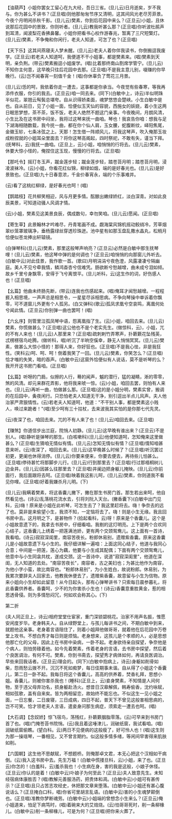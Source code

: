 <!-- { "loadSidebar": true } -->
【油葫芦】小姐你罢女工留心在九大经，吾日三省。(旦儿云)日月逝矣，岁不我与。你为甚么不讲书？(正旦唱)则他那匆匆节序又清明，这其间风光老尽芳菲景。今夜个月明闲杀秋千影。(旦儿云)樊素，你到后花园中来么？(正旦云)小姐，且休说那后花园中的景致，你则听者。(旦儿云)教我听甚么那？(正旦唱)你听波杜鹃声到耳清，闻波梨花香拂鼻馨。小姐你把看书心权作游春兆，暂离了三尺短檠灯。(旦儿云)樊素，不争俺和你闲行，老夫人知道，可怎了也？(正旦唱)

【天下乐】这其间燕寝夫人梦未醒。(旦儿云)老夫人着你伴我读书，你倒搬逗我废学。(正旦云)若老夫人知道呵，我便道不干小姐事，都是樊素来。(唱)樊素到天明，亲负荆。(带云)樊素搬逗小姐废学。(唱)比着那终南山割席学管宁。(旦儿云)不知你主何意，这早晚只往后花园中去那。(正旦唱)不是我主意儿别，啜赚的你早晚行。(云)岂不闻春宵一刻值千金！(唱)你休辜负了莺花三月景。

(旦儿云)恁的呵，我依着你走一遭去，这事都是你承当。今夜觉有些春寒，等我再添件衣服，你引的我去。(正旦云)咱一同去来。(同下)(白敏中上，诗云)半似明珠半似花，翠翘云髩鬓总堪夸。自从识得娇柔面，魂梦悠悠会楚峡。小生白敏中是也。自从前日，见了小姐一面，恰便似玉天仙的容貌，西施女的妖娆，着小生这两日眠思梦想，茶不茶，饭不饭，老夫人绝然不题这门亲事。今夜晚间，月朗风清，小生比及在这书房中闷坐，我将过这琴来抚一曲咱。琴也！我哀告你咱：想我与足下湖海相随数载，我今抚一曲，都在你个仙人肩，玉女腰，蛇腹断纹，峄阳焦尾，金徽玉轸，七条冰弦之上。天那！怎生借一阵顺风儿，将我这琴声，吹入俺那玉妆成粉捏就的小姐耳朵里面去？将你这琴高阁起，四时祭祀，不敢有失，谨当下拜。(抚琴科，云)我抚一曲咱。(正旦上，云)小姐，咱悄悄的行将去。(旦儿云)樊素，休要大惊小怪的，俺捏住这玉现，慢慢的行将去。(正旦唱)

【那吒令】摇玎冬玉声，蹴金莲步轻；蹴金莲步轻，踏苍苔月明；踏苍苔月明，浸凌波袜冷。(云)小姐，你看花红似锦，柳绿如烟，端的是好春光也。(旦儿云)是好景致也。(正旦唱)九十日春意浓，千金价春宵永，端的个乐事难并。

(云)看了这桃红柳绿，是好春光也呵！(唱)

【鹊踏枝】花共柳笑相迎，风与月更多情。酝酿出嫩绿娇红，淡白深青。对如此良辰美景，可知道动骚人风调才情。

(云)小姐，樊素见这美景良辰，偶成数句，幸勿笑咱。(旦儿云)愿闻。(正旦唱)

【寄生草】此景翰林才吟难尽，丹青笔画不成。觑海棠风锦机摇动鲛绡冷，芳草烟翠纱笼罩玻璃净，垂杨露绿丝穿透珍珠迸。池中星有如那玉盘乱撒水晶丸，松梢月恰便似苍龙捧出轩辕镜。

(白弹琴科)(旦儿云)樊素，那里这般琴声响亮？(正旦云)必然是白敏中那生抚琴哩！(旦儿云)樊素，他这琴中弹的是何调也？(正旦云)咱悄悄的向那窗儿外听去。(白敏中云)对此佳景，我作歌一首。(歌曰)月明涓涓兮夜色澄，风露凄凄兮隔幽庭。美人不见兮牵我情，鳞鸿杳杏兮信难凭。肠欲断兮愁越增，曲未成兮泪如倾。故乡千里兮身飘零，安得于飞兮离恨平。(旦儿听科，云)这生作的词，好伤感人也！(正旦唱)

【幺篇】他曲未终肠先断，(带云)连我也伤感起来。(唱)俺耳才闻愁越增。一程程捱入相思境，一声声总是相思令，一星星尽诉相思病。不争向琴操中单诉着你飘零，可不道窗儿外更有个人孤另。(白又弹科)(歌云)孤凤求凰兮空哀鸣，离凰何处兮闻此情。(正旦云)你别弹一曲也罢呵！(唱)

【六幺序】则管里泣孤凤琴中语，怨离凰指了生。(云)小姐，咱回去来。(旦儿云)樊素，你慌做甚么？(正旦唱)这公他也不是个老实先生。(做惊科，云)，小姐，兀的不有人来也！(旦儿云)人那里来？(正旦唱)疏刺剌竹弄寒声，扑簌簌花坠残英，忒楞楞宿鸟屹腾。(做听科，唱)听沉了半晌空傒幸，静无人悄悄冥冥。(旦儿云)樊素，做甚么大惊小怪的！那得人来，你好狂也。(正旦唱)不是我心怯，非是我狂性。(笑科云)呵、呵、呵！倒着我笑了一回。(旦儿云)樊素，你笑怎么？(正旦唱)恰才嗤的失笑，暗的吞声。(白敏中云)这窗外恰便似有人说话，莫不是听琴的么？我开开这书房门看咱。(正旦唱)

【幺篇】听呀的门扃，似擦的人行，蓦的闻声，魆的潜行，猛的凝睛，淅的零零，煞的风清。却元来群花弄影，他将我来唬一惊。(云)小姐，咱回去罢，则怕有人来也。(旦儿云)再听一曲，怕做甚么那。(正旦唱)这的是小姐分明，樊素实曾，搬调的在后园中，夤夜闲行。只恐怕老夫人知道无干净，别引逗出半点儿风声。夫人他治家严肃狠情性。(云)若老夫人知道呵，他道："不干别人事，都是樊素这小贱人，唤过来跪者！"(唱)至少呵有三十拄杖，去来波我其实怕的是你那七代先灵。

(云)夜深了也，咱回去来。兀的不有人来了也！(旦儿云)咱回去来。(正旦唱)

【赚煞】你道信步出兰庭，院悄人初静。(旦儿云)这早晚有谁出来？(正旦云)不是别人。(唱)静听是弹琴的那生。(白咳嗽科)(旦儿云)他便知道呵，怎知俺来这里做甚么？(正旦唱)生猜咱无情似有情。(旦儿云)怎知无情似有情？(正旦唱)情知咱甚意来听。(云)夜深了，咱回去来。(旦儿云)这早晚甚么时候了？(正旦唱)听沉罢过初更，更阑也休得消停。(旦儿云)你要来便来，你要去便去，再待些儿怕甚么。(正旦唱)停待甚忙将那脚步儿行。(旦儿云)行到那里去？(正旦唱)行过那梧桐树儿边金井。(旦儿云)因甚么往那里去？(正旦唱)井阑边把身躯儿掩映。(旦儿云)你前面行，我后面跟将去呵。(正旦唱)映着我这影儿呵，(旦儿云)樊素，你则道我不看见你哩。(正旦唱)好着我嫌杀月儿明。(下)

(旦儿云)我瞒着樊素，将这香囊儿撇下，撇在那生书房门首。那生若出来呵，他自然看见也。(诗云)乱落桃花流水去，引将刘阮入天台。(撇香囊下)(白敏中出门见科，云)嗨！原来是小姐在此听琴，可怎生去了？我这里赶将去。嗨！争奈去的远了也。莫非是来偷望小生，我须不知，一定恼将去了。嗨！则是小生无缘。我且回书房中去。这月明之下，是甚物件？(拾起看科，云)呀！原来是个香囊儿。这个是小姐故意遗下的，我拿去书房中，仔细看咱。我剔的这灯明亮。上下是两个合欢同心结子，这香囊儿上绣着一把莲满池娇，更有两个交颈鸳鸯儿。这上面有一首诗，我看咱。(诗云)寂寂深闺里，南容苦夜长。粉郎休易别，遗赠紫香囊。原来这香囊儿是小姐故意遗下与小生的。我仔细详解一遍咱：上面这同心结子，他道与我同心合意；中间是一把莲，莲心为藕，他要与小生成其配偶；下面有两个交颈鸳鸯儿，他意中与小生同衾共枕，遂成交颈。这一首诗中，说道"寂寂深闺里"，他道在深闺，无人知道的去处。"南容苦夜长"，南容者，古之美妇也；为甚比他作为南容，为他小字小蛮，故比南容也。"粉郎休易别"，为小生姓白，故说粉郎。休易别，为我累次要辞夫人回家去，他教我休便去了，遗赠紫香囊，故意留与小生为信物。原来小姐向小生却如此留意！从今日起头，那有心弹琴讲书？只索每日晨参暮礼，将此香囊供养者。香囊呵，少不的为你害杀小生也！(诗云)香囊意重胜黄金，惹的相思透骨侵。则为多情愁闷冗，何如欢会称其心。(下)


第二折

(夫人同正旦上，诗云)相府堂堂仕宦家，重门深锁碧桃花。治家不用声名振，惟愿安闲度岁华。老身韩夫人。自从绿野堂上，与孩儿每讲书之间，不期白敏中到来，就题他这亲事。老身着言语阻住了，则着小姐拜他做哥哥，就着他在后花园中万卷堂上攻书。不想白秀才每日则是烦恼。老身想来，这孩儿是个孝顺的人，必是思想他那亡化的父母，因此上在书房中染病，一卧不起。老身欲待亲自探望，争奈他是个病人，则怕劳碌着他。如今先着樊素，传着老身的言语，去书房中探望，然后着个良医调治，有何不可。樊素，你到书斋去，探望秀才病体如何，再请良医调治。早些来回我话者。(正旦云)理会的。(同下)(白敏中抱病上，诗云)身躯如削骨如柴，怨雨愁云拨不开。沉沉不死如痴梦，每日佳期事未谐。自从得了小姐这个香囊儿，第二日一卧不起。我每日将这个香囊儿，高高的供养着，焚香礼拜，思想小姐。香囊儿，则被你害杀我也！(睡科)(正旦上，云)妾身樊素，不知情是人间何物，至于违父母弃功名，损身躯赴汤火。想昔日汉皋解佩，韩寿偷香，沈约咏赋，相如弦歌，盖有自来矣。皆为两相留恋，故始终不能忘也。不似这生一见小姐之面，一日忘餐，二日废寝，三日成病，四日不起，普天下不曾见这般害相思病的，岂不可笑。恰才领老夫人言语，遣妾身问那生病症，须索走一遭去也呵。(唱)

【大石调】【念奴娇】惊飞宿鸟，荡残红，扑簌簌胭脂零落。(云)可早来到书房门首了也。(唱)门掩苍苔书院悄。(云)我且着这唾津儿，润破纸窗，我试看咱。(唱)润破纸窗偷瞧。(望白科。云)两日不见便病的这般瘦了，好可怜人也！(唱)这生则为那一操瑶琴，一番相见，又不曾言期约。似这般多情多绪，等闲间早害得来肌肤如削。

【六国朝】这生他不思献赋，不想题桥。则俺那卓文君，本无心把这个汉相如干病倒。(云)我入这书房中去。先生万福！(白敏中慌搂旦科，云)小姐，来了也。(正旦云)你怎的！(白羞科，云)羞杀我也！小生病在身，害的我是这般，小娘子休怪。(正旦云)你认的是着！(白敏中云)卟娘子为何至此？(正旦云)夫人致意先生。未知经宿病体康胜否？(唱)教解元善服汤药，把贵体和凋。(白敏中云)小姐可有甚传示？(正旦唱)且只占苦志攻经史，休把那文章来堕落。(白敏中云)小姐还有甚心腹说话么？(正旦掩白口科，唱)你省可里胡言乱语。(白敏中云)害的小生魂梦颠倒也。(正旦唱)准教你梦断魂劳。(白敏中云)小姐端的曾想念小生来么？(正旦云)俺小姐道来，怕足下病笃时，(唱)着碗来大的艾焙烧。(云)怕哥哥死时，削一条柳椽儿。(白敏中云)削一条柳椽儿，可是为何？(正旦唱)把你来火葬了。

